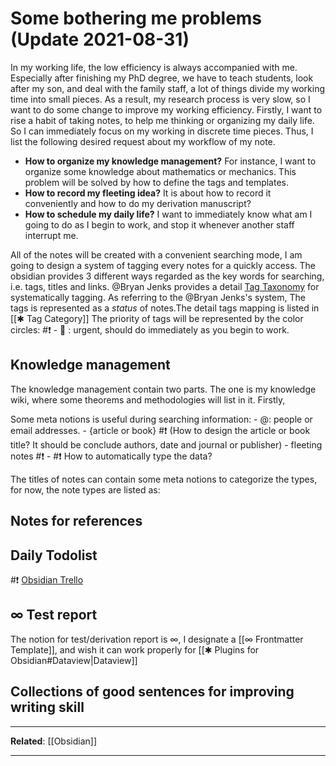 # Some bothering me problems (Update 2021-08-31)
In my working life, the low efficiency is always accompanied with me. Especially after finishing my PhD degree, we have to teach students, look after my son, and deal with the family staff, a lot of things divide my working time into small pieces. As a result, my research process is very slow, so I want to do some change to improve my working efficiency.
Firstly, I want to rise a habit of taking notes, to help me thinking or organizing my daily life. So I can immediately focus on my working in discrete time pieces. Thus, I list the following desired request about my workflow of my note.
- **How to organize my knowledge management?** For instance, I want to organize some knowledge about mathematics or mechanics. This problem will be solved by how to define the tags and templates.
- **How to record my fleeting idea?** It is about how to record it conveniently and how to do my derivation manuscript?
- **How to schedule my daily life?** I want to immediately know what am I going to do as I begin to work, and stop it whenever another staff interrupt me.

All of the notes will be created with a convenient searching mode, I am going to design a system of tagging every notes for a quickly access. The obsidian provides 3 different ways regarded as the key words for searching, i.e. tags, titles and links.  @Bryan Jenks provides a detail [Tag Taxonomy](https://publish.obsidian.md/bryan-jenks/Tag+Taxonomy) for systematically tagging.
As referring to the @Bryan Jenks's system, The tags is represented as a *status* of notes.The detail tags mapping is listed in [[✱ Tag Category]] 
The priority of tags will be represented by the color circles:
#❗️ 	- 🔴  : urgent, should do immediately as you begin to work.
	
## Knowledge management 
The knowledge management contain two parts. The one is my knowledge wiki, where some theorems and methodologies will list in it. Firstly, 

Some meta notions is useful during searching information:
	- @: people or email addresses.
	- {article or book} #❗️ (How to design the article or book title? It should be conclude authors, date and journal or publisher) 
	- fleeting notes #❗️ 
	- 
#❗️ How to automatically type the data?
	
The titles of notes can contain some meta notions to categorize the types, for now, the note types are listed as:

## Notes for references

## Daily Todolist
#❗️ [Obsidian Trello](https://github.com/OfficerHalf/obsidian-trello/)
## ∞ Test report
The notion for test/derivation report is ∞, I designate a [[∞ Frontmatter Template]], and wish it can work properly for [[✱ Plugins for Obsidian#Dataview|Dataview]]  
## Collections of good sentences for improving writing skill
---
**Related**:
[[Obsidian]]

---